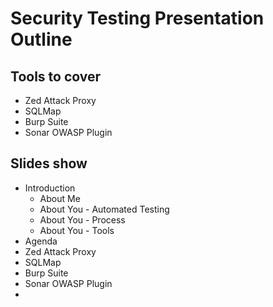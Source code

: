 # Security Testing Presentation Outline

## Tools to cover

- Zed Attack Proxy
- SQLMap
- Burp Suite
- Sonar OWASP Plugin

## Slides show

- Introduction
    - About Me
    - About You - Automated Testing
    - About You - Process
    - About You - Tools
- Agenda
- Zed Attack Proxy
- SQLMap
- Burp Suite
- Sonar OWASP Plugin
- 

